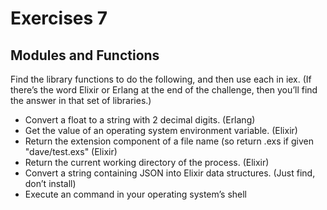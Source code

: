 # Exercises 7

## Modules and Functions

Find the library functions to do the following, and then use each in iex. (If there’s the word Elixir or Erlang at the end of the challenge, then you’ll find the answer in that set of libraries.)

- Convert a float to a string with 2 decimal digits. (Erlang)
- Get the value of an operating system environment variable. (Elixir)
- Return the extension component of a file name (so return .exs if given "dave/test.exs" (Elixir)
- Return the current working directory of the process. (Elixir)
- Convert a string containing JSON into Elixir data structures. (Just find, don’t install)
- Execute an command in your operating system’s shell
